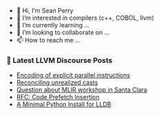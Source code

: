 - 👋 Hi, I’m Sean Perry
- 👀 I’m interested in compilers (c++, COBOL, llvm)
- 🌱 I’m currently learning ...
- 💞️ I’m looking to collaborate on ...
- 📫 How to reach me ...

<!---
s66perry/s66perry is a ✨ special ✨ repository because its `README.md` (this file) appears on your GitHub profile.
You can click the Preview link to take a look at your changes.
--->
### 📕 Latest LLVM Discourse Posts

<!-- DISCOURSE-LLVM:START -->
- [Encoding of explicit parallel instructions](https://discourse.llvm.org/t/encoding-of-explicit-parallel-instructions/88634#post_4)
- [Reconciling unrealized casts](https://discourse.llvm.org/t/reconciling-unrealized-casts/88620#post_15)
- [Question about MLIR workshop in Santa Clara](https://discourse.llvm.org/t/question-about-mlir-workshop-in-santa-clara/88399#post_9)
- [RFC: Code Prefetch Insertion](https://discourse.llvm.org/t/rfc-code-prefetch-insertion/88668#post_2)
- [A Minimal Python Install for LLDB](https://discourse.llvm.org/t/a-minimal-python-install-for-lldb/88658#post_16)
<!-- DISCOURSE-LLVM:END -->

